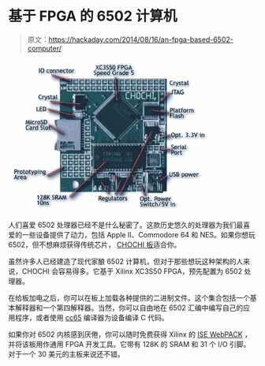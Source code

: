 # 基于 FPGA 的 6502 计算机

> 原文：<https://hackaday.com/2014/08/16/an-fpga-based-6502-computer/>

![A diagram of the CHOCHI Board](img/5baeef08b956a566f02f06a3b9fe40b1.png)

人们喜爱 6502 处理器已经不是什么秘密了。这款历史悠久的处理器为我们最喜爱的一些设备提供了动力，包括 Apple II、Commodore 64 和 NES。如果你想玩 6502，但不想麻烦获得传统芯片， [CHOCHI 板](http://apple2.x10.mx/CHOCHI/)适合你。

虽然许多人已经建造了现代家酿 6502 计算机，但对于那些想玩这种架构的人来说，CHOCHI 会容易得多。它基于 Xilinx XC3S50 FPGA，预先配置为 6502 处理器。

在给板加电之后，你可以在板上加载各种提供的二进制文件。这个集合包括一个基本解释器和一个第四解释器。当然，你可以自由地在 6502 汇编中编写自己的应用程序，或者使用 [cc65](http://www.cc65.org/) 编译器为设备编译 C 代码。

如果你对 6502 内核感到厌倦，你可以随时免费获得 Xilinx 的 [ISE WebPACK](http://www.xilinx.com/products/design-tools/ise-design-suite/ise-webpack.htm) ，并将该板用作通用 FPGA 开发工具。它带有 128K 的 SRAM 和 31 个 I/O 引脚。对于一个 30 美元的主板来说还不错。